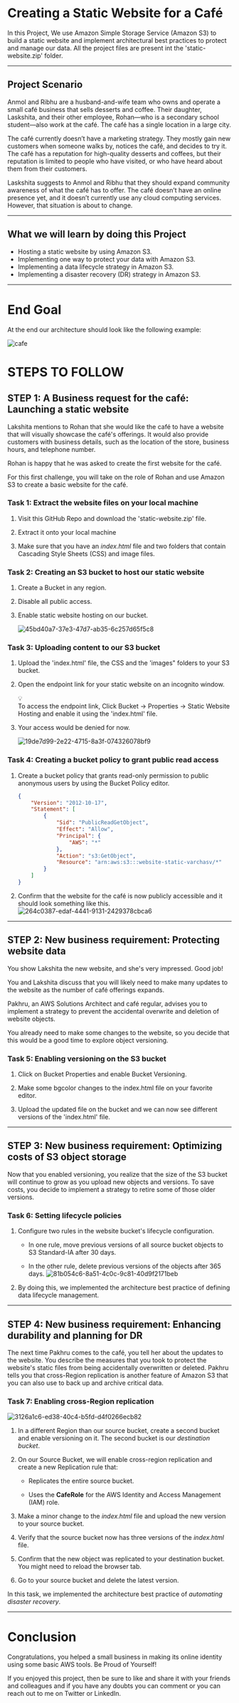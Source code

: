 # Creating a Static Website for a Café
In this Project, We use Amazon Simple Storage Service (Amazon S3) to build a static website and implement architectural best practices to protect and manage our data. All the project files are present int the 'static-website.zip' folder.

---

## Project Scenario

Anmol and Ribhu are a husband-and-wife team who owns and operate a small café business that sells desserts and coffee. Their daughter, Laskshita, and their other employee, Rohan—who is a secondary school student—also work at the café. The café has a single location in a large city.

The café currently doesn’t have a marketing strategy. They mostly gain new customers when someone walks by, notices the café, and decides to try it. The café has a reputation for high-quality desserts and coffees, but their reputation is limited to people who have visited, or who have heard about them from their customers.

Laskshita suggests to Anmol and Ribhu that they should expand community awareness of what the café has to offer. The café doesn’t have an online presence yet, and it doesn’t currently use any cloud computing services. However, that situation is about to change.

---

## What we will learn by doing this Project
* Hosting a static website by using Amazon S3.
* Implementing one way to protect your data with Amazon S3.
* Implementing a data lifecycle strategy in Amazon S3.
* Implementing a disaster recovery (DR) strategy in Amazon S3.

---

# End Goal
At the end our architecture should look like the following example:

![cafe](https://github.com/VarchasvH/s3-statc-website/assets/100064742/e4ec68f9-b06e-4d25-b445-42d0e63372cf)

# STEPS TO FOLLOW
## STEP 1: A Business request for the café: Launching a static website

Lakshita mentions to Rohan that she would like the café to have a website that will visually showcase the café's offerings. It would also provide customers with business details, such as the location of the store, business hours, and telephone number.

Rohan is happy that he was asked to create the first website for the café.

For this first challenge, you will take on the role of Rohan and use Amazon S3 to create a basic website for the café.

### Task 1: Extract the website files on your local machine

1. Visit this GitHub Repo and download the 'static-website.zip' file.
    
2. Extract it onto your local machine
    
3. Make sure that you have an *index.html* file and two folders that contain Cascading Style Sheets (CSS) and image files.
    

### Task 2: **Creating an S3 bucket to host our static website**

1. Create a Bucket in any region.
    
2. Disable all public access.
    
3. Enable static website hosting on our bucket.
    
    ![45bd40a7-37e3-47d7-ab35-6c257d65f5c8](https://github.com/VarchasvH/s3-statc-website/assets/100064742/2a07f4b8-63b1-4e87-9721-8a56a20c17fd)

    

### Task 3: **Uploading content to our S3 bucket**

1. Upload the 'index.html' file, the CSS and the 'images" folders to your S3 bucket.
    
2. Open the endpoint link for your static website on an incognito window.
    
    <div data-node-type="callout">
    <div data-node-type="callout-emoji">💡</div>
    <div data-node-type="callout-text">To access the endpoint link, Click Bucket -&gt; Properties -&gt; Static Website Hosting and enable it using the 'index.html' file.</div>
    </div>
    
3. Your access would be denied for now.
    
    ![19de7d99-2e22-4715-8a3f-074326078bf9](https://github.com/VarchasvH/s3-statc-website/assets/100064742/8d6526e5-5ca9-465a-9fb2-9b33dcf15bb1)
    

### Task 4: Creating a bucket policy to grant public read access

1. Create a bucket policy that grants read-only permission to public anonymous users by using the Bucket Policy editor.
    
    ```json
    {
        "Version": "2012-10-17",
        "Statement": [
            {
                "Sid": "PublicReadGetObject",
                "Effect": "Allow",
                "Principal": {
                    "AWS": "*"
                },
                "Action": "s3:GetObject",
                "Resource": "arn:aws:s3:::website-static-varchasv/*"
            }
        ]
    }
    ```
    
2. Confirm that the website for the café is now publicly accessible and it should look something like this.
    ![264c0387-edaf-4441-9131-2429378cbca6](https://github.com/VarchasvH/s3-statc-website/assets/100064742/346ecdd7-36bf-4f4c-9923-b9291f93293c)


---

## STEP 2: New business requirement: Protecting website data

You show Lakshita the new website, and she's very impressed. Good job!

You and Lakshita discuss that you will likely need to make many updates to the website as the number of café offerings expands.

Pakhru, an AWS Solutions Architect and café regular, advises you to implement a strategy to prevent the accidental overwrite and deletion of website objects.

You already need to make some changes to the website, so you decide that this would be a good time to explore object versioning.

### Task 5: **Enabling versioning on the S3 bucket**

1. Click on Bucket Properties and enable Bucket Versioning.
    
2. Make some bgcolor changes to the index.html file on your favorite editor.
    
3. Upload the updated file on the bucket and we can now see different versions of the 'index.html' file.
    

---

## STEP 3: New business requirement: Optimizing costs of S3 object storage

Now that you enabled versioning, you realize that the size of the S3 bucket will continue to grow as you upload new objects and versions. To save costs, you decide to implement a strategy to retire some of those older versions.

### Task 6: Setting lifecycle policies

1. Configure two rules in the website bucket's lifecycle configuration.
    
    * In one rule, move previous versions of all source bucket objects to S3 Standard-IA after 30 days.
        
    * In the other rule, delete previous versions of the objects after 365 days.
        ![81b054c6-8a51-4c0c-9c81-40d9f2171beb](https://github.com/VarchasvH/s3-statc-website/assets/100064742/a5ed885f-0ca0-43e4-84b2-332740d82ae8)

        
2. By doing this, we implemented the architecture best practice of defining data lifecycle management.
    

---

## STEP 4: New business requirement: Enhancing durability and planning for DR

The next time Pakhru comes to the café, you tell her about the updates to the website. You describe the measures that you took to protect the website's static files from being accidentally overwritten or deleted. Pakhru tells you that cross-Region replication is another feature of Amazon S3 that you can also use to back up and archive critical data.

### Task 7: Enabling cross-Region replication
![3126a1c6-ed38-40c4-b5fd-d4f0266ecb82](https://github.com/VarchasvH/s3-statc-website/assets/100064742/cfba5eff-d81e-4a93-9052-5bae00c2c2eb)


1. In a different Region than our source bucket, create a second bucket and enable versioning on it. The second bucket is our *destination bucket*.
    
2. On our Source Bucket, we will enable cross-region replication and create a new Replication rule that:
    
    * Replicates the entire source bucket.
        
    * Uses the **CafeRole** for the AWS Identity and Access Management (IAM) role.
        
3. Make a minor change to the *index.html* file and upload the new version to your source bucket.
    
4. Verify that the source bucket now has three versions of the *index.html* file.
    
5. Confirm that the new object was replicated to your destination bucket. You might need to reload the browser tab.
    
6. Go to your source bucket and delete the latest version.
    

In this task, we implemented the architecture best practice of *automating disaster recovery*.

---
# Conclusion

Congratulations, you helped a small business in making its online identity using some basic AWS tools. Be Proud of Yourself!


If you enjoyed this project, then be sure to like and share it with your friends and colleagues and if you have any doubts you can comment or you can reach out to me on Twitter or LinkedIn.




    











